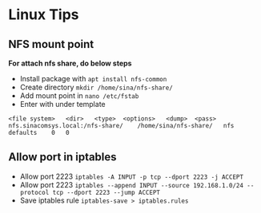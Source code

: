 # Linux Tips

## NFS mount point
**For attach nfs share, do below steps**
- Install package with `apt install nfs-common`
- Create directory `mkdir /home/sina/nfs-share/`
- Add mount point in `nano /etc/fstab`
- Enter with under template
```
<file system>   <dir>   <type>  <options>   <dump>  <pass>
nfs.sinacomsys.local:/nfs-share/    /home/sina/nfs-share/   nfs defaults    0   0
```
## Allow port in iptables
- Allow port 2223 `iptables -A INPUT -p tcp --dport 2223 -j ACCEPT`
- Allow port 2223 `iptables --append INPUT --source 192.168.1.0/24 --protocol tcp --dport 2223 --jump ACCEPT`
- Save iptables rule `iptables-save > iptables.rules`
